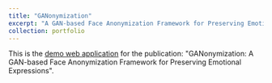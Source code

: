 ```yaml
---
title: "GANonymization"
excerpt: "A GAN-based Face Anonymization Framework for Preserving Emotional Expressions<br/><img src='https://hcmlab.github.io/GANonymization/samples/sample_img.jpg'>"
collection: portfolio
---
```


This is the [demo web application](https://hcmlab.github.io/GANonymization/) for the publication: "GANonymization: A GAN-based Face Anonymization Framework for Preserving Emotional Expressions".